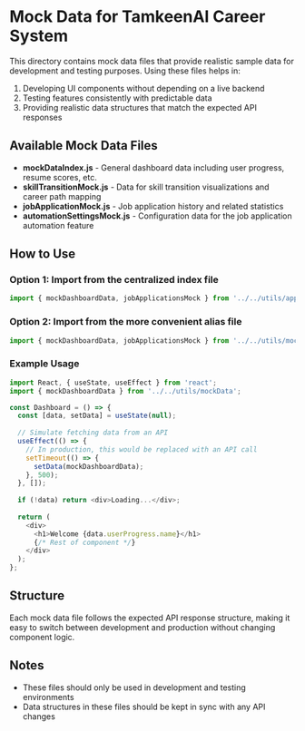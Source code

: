 # Mock Data for TamkeenAI Career System

This directory contains mock data files that provide realistic sample data for development and testing purposes. Using these files helps in:

1. Developing UI components without depending on a live backend
2. Testing features consistently with predictable data
3. Providing realistic data structures that match the expected API responses

## Available Mock Data Files

- **mockDataIndex.js** - General dashboard data including user progress, resume scores, etc.
- **skillTransitionMock.js** - Data for skill transition visualizations and career path mapping
- **jobApplicationMock.js** - Job application history and related statistics
- **automationSettingsMock.js** - Configuration data for the job application automation feature

## How to Use

### Option 1: Import from the centralized index file

```javascript
import { mockDashboardData, jobApplicationsMock } from '../../utils/app-mocks';
```

### Option 2: Import from the more convenient alias file

```javascript
import { mockDashboardData, jobApplicationsMock } from '../../utils/mockData';
```

### Example Usage

```javascript
import React, { useState, useEffect } from 'react';
import { mockDashboardData } from '../../utils/mockData';

const Dashboard = () => {
  const [data, setData] = useState(null);
  
  // Simulate fetching data from an API
  useEffect(() => {
    // In production, this would be replaced with an API call
    setTimeout(() => {
      setData(mockDashboardData);
    }, 500);
  }, []);
  
  if (!data) return <div>Loading...</div>;
  
  return (
    <div>
      <h1>Welcome {data.userProgress.name}</h1>
      {/* Rest of component */}
    </div>
  );
};
```

## Structure

Each mock data file follows the expected API response structure, making it easy to switch between development and production without changing component logic.

## Notes

- These files should only be used in development and testing environments
- Data structures in these files should be kept in sync with any API changes 